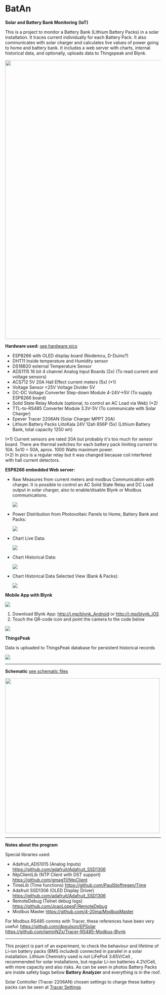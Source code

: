 # BatAn
<strong>Solar and Battery Bank Monitoring</strong> <strong>(IoT)</strong>

This is a project to monitor a Battery Bank (Lithium Battery Packs) in a solar installation. It traces current individually for each Battery Pack. It also communicates with solar charger and calculates live values of power going to home and battery bank. It includes a web server with charts, internal historical data, and optionally, uploads data to Thingspeak and Blynk.


<img src="photos/collage.jpg" width="900"/>

<strong>Hardware used:</strong> <a href="photos/hardware/">see hardware pics</a>

- ESP8266 with OLED display board (Nodemcu, D-Duino?) 
- DHT11 Inside temperature and Humidity sensor
- DS18B20 external Temperature Sensor
- ADS1115 16 bit 4 channel Analog Input Boards (2x) (To read current and voltage sensors)
- ACS712 5V 20A Hall Effect current meters (5x) (*1)
- Voltage Sensor <25V Voltage Divider 5V
- DC-DC Voltage Converter Step-down Module 4-24V->5V (To supply ESP8266 board)
- Solid State Relay Module (optional, to control an AC Load via Web) (*2)
- TTL-to-RS485 Converter Module 3.3V-5V (To communicate with Solar Charger)
- Epever Tracer 2206AN (Solar Charger MPPT 20A)
- Lithium Battery Packs LiitoKala 24V 12ah 6S6P (5x) (Lithium Battery Bank, total capacity 1250 wh)

(*1) Current sensors are rated 20A but probably it's too much for sensor board. There are thermal switches for each battery pack limiting current to 10A. 5x10 = 50A, aprox. 1000 Watts maximum power.  
(*2) In pics is a regular relay but it was changed because coil interfered with hall current detectors.

<strong>ESP8266 embedded Web server:</strong>

- Raw Measures from current meters and modbus Communication with charger. It is possible to control   an AC Solid State Relay and DC Load output in solar charger, also to enable/disable Blynk or Modbus communications.

  <img src="photos/web1.png"/>

- Power Distribution from Photovoltaic Panels to Home, Battery Bank and Packs:

  <img src="photos/web2.png"/>

- Chart Live Data:

  <img src="photos/web3a.png"/>
  
- Chart Historical Data:

  <img src="photos/web3b.png"/>
  
- Chart Historical Data Selected View (Bank & Packs):
  
  <img src="photos/web3c.png"/>
  
<strong>Mobile App with Blynk</strong>
 
 <img src="photos/blynk_SS.png"/>

 1. Download Blynk App: http://j.mp/blynk_Android or http://j.mp/blynk_iOS
 2. Touch the QR-code icon and point the camera to the code below
 
 <img src="photos/blynk_QR.png"/>

<strong>ThingsPeak</strong>

Data is uploaded to ThingsPeak database for persistent historical records
 
 <img src="photos/thingspeak.png"/>

---------------------------------------------------------------

<strong>Schematic</strong> <a href="schematic/">see schematic files</a>

<a href="schematic/schem.pdf"><img src="schematic/schem.svg"  width="500"/></a>


---------------------------------------------------------------
<strong>Notes about the program</strong>

Special libraries used:

- Adafruit_ADS1015 (Analog Inputs) https://github.com/adafruit/Adafruit_SSD1306
- NtpClientLib (NTP Client with DST support) https://github.com/gmag11/NtpClient 
- TimeLib (Time functions) https://github.com/PaulStoffregen/Time
- Adafruit SSD1306 (OLED Display Driver) https://github.com/adafruit/Adafruit_SSD1306
- RemoteDebug (Telnet debug logs) https://github.com/JoaoLopesF/RemoteDebug
- Modbus Master https://github.com/4-20ma/ModbusMaster

For Modbus RS485 comms with Tracer, these references have been very useful: https://github.com/dpoulson/EPSolar
https://github.com/jaminNZx/Tracer-RS485-Modbus-Blynk

---------------------------------------------------------------
This project is part of an experiment, to check the behaviour and lifetime of Li-ion battery packs (BMS included) connected in parallel in a solar installation. Lithium Chemistry used is not LiFePo4 3.65V/Cell , recommended for solar installations, but regular Li-ion batteries 4.2V/Cell, with more capacity and also risks. As can be seen in photos Battery Packs are inside safety bags bellow <strong>Battery Analyzer</strong> and everything is in the roof. 

Solar Controller (Tracer 2206AN) chosen settings to charge these battery packs can be seen at  <a href="tracer.txt">Tracer Settings</a>


